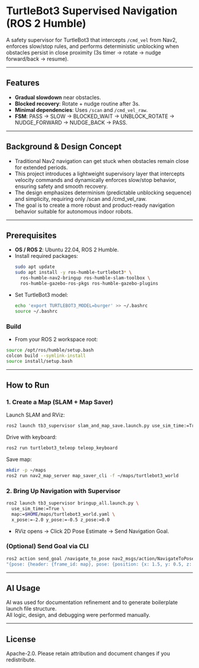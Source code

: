 # TurtleBot3 Supervised Navigation (ROS 2 Humble)

A safety supervisor for TurtleBot3 that intercepts `/cmd_vel` from Nav2, enforces slow/stop rules, and performs deterministic unblocking when obstacles persist in close proximity (3s timer → rotate → nudge forward/back → resume).

---

## Features
- **Gradual slowdown** near obstacles.
- **Blocked recovery**: Rotate + nudge routine after 3s.
- **Minimal dependencies**: Uses `/scan` and `/cmd_vel_raw`.
- **FSM**: PASS → SLOW → BLOCKED_WAIT → UNBLOCK_ROTATE → NUDGE_FORWARD → NUDGE_BACK → PASS.

---

## Background & Design Concept
- Traditional Nav2 navigation can get stuck when obstacles remain close for extended periods.
- This project introduces a lightweight supervisory layer that intercepts velocity commands and dynamically enforces slow/stop behavior, ensuring safety and smooth recovery.
- The design emphasizes determinism (predictable unblocking sequence) and simplicity, requiring only /scan and /cmd_vel_raw.
- The goal is to create a more robust and product-ready navigation behavior suitable for autonomous indoor robots.

---

## Prerequisites
- **OS / ROS 2**: Ubuntu 22.04, ROS 2 Humble.
- Install required packages:
  ```bash
  sudo apt update
  sudo apt install -y ros-humble-turtlebot3* \
    ros-humble-nav2-bringup ros-humble-slam-toolbox \
    ros-humble-gazebo-ros-pkgs ros-humble-gazebo-plugins
   ```
- Set TurtleBot3 model:
   ```bash
   echo 'export TURTLEBOT3_MODEL=burger' >> ~/.bashrc
   source ~/.bashrc
   ```
### Build
- From your ROS 2 workspace root:
```bash
source /opt/ros/humble/setup.bash
colcon build --symlink-install
source install/setup.bash
```

---

## How to Run

### 1. Create a Map (SLAM + Map Saver)
Launch SLAM and RViz:
```bash
ros2 launch tb3_supervisor slam_and_map_save.launch.py use_sim_time:=True
```
Drive with keyboard:
```bash
ros2 run turtlebot3_teleop teleop_keyboard
```
Save map:
```bash
mkdir -p ~/maps
ros2 run nav2_map_server map_saver_cli -f ~/maps/turtlebot3_world
```

### 2. Bring Up Navigation with Supervisor
```bash
ros2 launch tb3_supervisor bringup_all.launch.py \
  use_sim_time:=True \
  map:=$HOME/maps/turtlebot3_world.yaml \
  x_pose:=-2.0 y_pose:=-0.5 z_pose:=0.0
```
- RViz opens → Click 2D Pose Estimate → Send Navigation Goal.

### (Optional) Send Goal via CLI
```bash
ros2 action send_goal /navigate_to_pose nav2_msgs/action/NavigateToPose \
"{pose: {header: {frame_id: map}, pose: {position: {x: 1.5, y: 0.5, z: 0.0}, orientation: {z: 0.0, w: 1.0}}}}"
```
 
 ---

## AI Usage
AI was used for documentation refinement and to generate boilerplate launch file structure.  
All logic, design, and debugging were performed manually.

---

 ## License
Apache-2.0. Please retain attribution and document changes if you redistribute.
